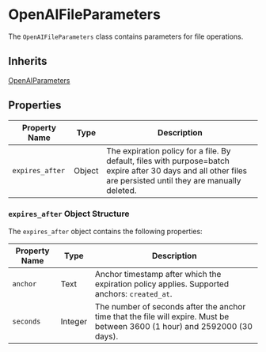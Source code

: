 # OpenAIFileParameters

The `OpenAIFileParameters` class contains parameters for file operations.

## Inherits

[OpenAIParameters](OpenAIParameters.md)

## Properties

| Property Name | Type   | Description                          |
|---------------|--------|--------------------------------------|
| `expires_after` | Object | The expiration policy for a file. By default, files with purpose=batch expire after 30 days and all other files are persisted until they are manually deleted. |

### `expires_after` Object Structure

The `expires_after` object contains the following properties:

| Property Name | Type    | Description                          |
|---------------|---------|--------------------------------------|
| `anchor`      | Text    | Anchor timestamp after which the expiration policy applies. Supported anchors: `created_at`. |
| `seconds`     | Integer | The number of seconds after the anchor time that the file will expire. Must be between 3600 (1 hour) and 2592000 (30 days). |
